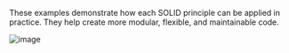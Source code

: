 
These examples demonstrate how each SOLID principle can be applied in practice. They help create more modular, flexible, and maintainable code.

![image](https://github.com/user-attachments/assets/53e0e01c-1d35-4929-9935-bf7f47bbef79)
